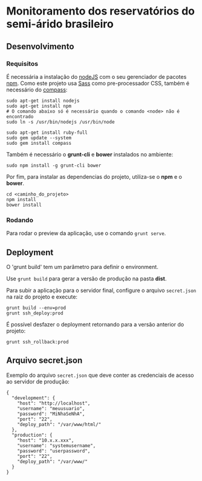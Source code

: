 # Monitoramento dos reservatórios do semi-árido brasileiro

## Desenvolvimento

### Requisitos

É necessária a instalação do [nodeJS](https://nodejs.org/) com o seu gerenciador de pacotes [npm](https://www.npmjs.com/). Como este projeto usa [Sass](http://sass-lang.com/) como pre-processador CSS, também é necessário do [compass](http://compass-style.org/):

```
sudo apt-get install nodejs
sudo apt-get install npm
# O comando abaixo só é necessário quando o comando <node> não é encontrado
sudo ln -s /usr/bin/nodejs /usr/bin/node

sudo apt-get install ruby-full
sudo gem update --system
sudo gem install compass
```

Também é necessário o **grunt-cli** e **bower** instalados no ambiente:

```
sudo npm install -g grunt-cli bower
```

Por fim, para instalar as dependencias do projeto, utiliza-se o **npm** e o **bower**.
```
cd <caminho_do_projeto>
npm install
bower install
```

### Rodando

Para rodar o preview da aplicação, use o comando `grunt serve`.

## Deployment

O 'grunt build' tem um parâmetro para definir o environment.

Use `grunt build` para gerar a versão de produção na pasta **dist**.

Para subir a aplicação para o servidor final, configure o arquivo `secret.json` na raiz do projeto e execute:

```
grunt build --env=prod
grunt ssh_deploy:prod
```

É possível desfazer o deployment retornando para a versão anterior do projeto:

```
grunt ssh_rollback:prod
```

## Arquivo secret.json

Exemplo do arquivo `secret.json` que deve conter as credenciais de acesso ao servidor de produção:

```
{
  "development": {
    "host": "http://localhost",
    "username": "meuusuario",
    "password": "MiNhaSeNhA",
    "port": "22",
    "deploy_path": "/var/www/html/"
  },
  "production": {
    "host": "10.x.x.xxx",
    "username": "systemusername",
    "password": "userpassword",
    "port": "22",
    "deploy_path": "/var/www/"
  }
}
```
